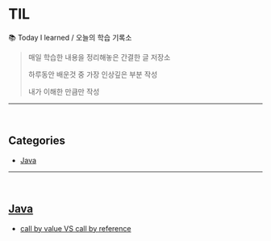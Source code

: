 # TIL
:books: Today I learned / 오늘의 학습 기록소

> 매일 학습한 내용을 정리해놓은 간결한 글 저장소
>
> 하루동안 배운것 중 가장 인상깊은 부분 작성
>
> 내가 이해한 만큼만 작성

---

<br/>

## Categories

* [Java](#java)

---

<br/>

## [Java](https://github.com/tjdtls690/TIL/tree/main/Java)

- [call by value VS call by reference](https://github.com/tjdtls690/TIL/blob/main/Java/1_call-by-value_vs_call-by-reference.md)
